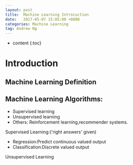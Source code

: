 ```yaml
---
layout: post
title:  Machine Learning Introcuction
date:   2017-05-07 15:05:00 +0800
categories: Machine Learning
tag: Andrew Ng
---
```


* content
{:toc}


Introduction
============

Machine Learning Definition
---------------------------

Machine Learning Algorithms:
----------------------------
 - Supervised learning
 - Unsupervised learning
 - Others: Reinforcement learning,recommender systems.

 Supervised Learning:('right answers' given)
 - Regression:Predict continuous valued output
 - Classification:Discrete valued output

Unsupervised Learning